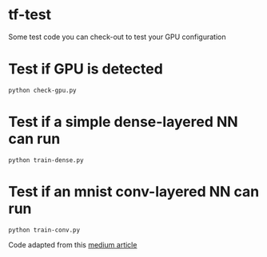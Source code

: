 # tf-test

Some test code you can check-out to test your GPU configuration

# Test if GPU is detected

`python check-gpu.py`

# Test if a simple dense-layered NN can run

`python train-dense.py`

# Test if an mnist conv-layered NN can run

`python train-conv.py`

Code adapted from this [medium article](https://towardsdatascience.com/build-your-own-convolution-neural-network-in-5-mins-4217c2cf964f)